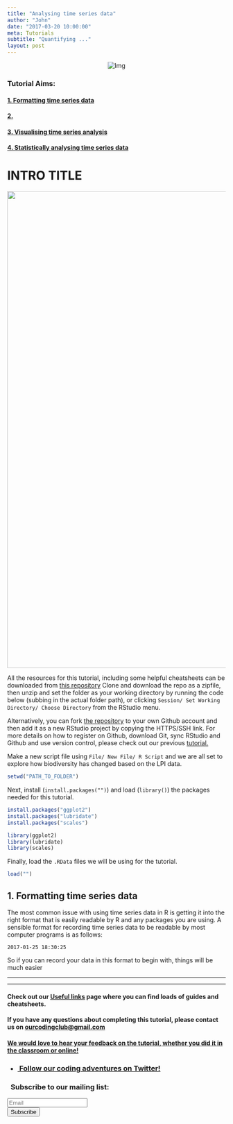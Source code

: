 ```yaml
---
title: "Analysing time series data"
author: "John"
date: "2017-03-20 10:00:00"
meta: Tutorials
subtitle: "Quantifying ..."
layout: post
---
```

<div class="block">
	<center>
		<img src="{{ site.baseurl }}/img/tutheadertimeseries.png" alt="Img">
	</center>
</div>


### Tutorial Aims:

#### <a href="#format"> 1. Formatting time series data </a>

#### <a href="#"> 2. </a>

#### <a href="#datavis"> 3. Visualising time series analysis</a>

#### <a href="#stats"> 4. Statistically analysing time series data</a>

# INTRO TITLE

<center><img src="{{ site.baseurl }}/img/tidyverse.png" alt="Img" style="width: 1100px;"/></center>

All the resources for this tutorial, including some helpful cheatsheets can be downloaded from [this repository](https://github.com/ourcodingclub/SEECC-workshop) Clone and download the repo as a zipfile, then unzip and set the folder as your working directory by running the code below (subbing in the actual folder path), or clicking `Session/ Set Working Directory/ Choose Directory` from the RStudio menu.

Alternatively, you can fork [the repository](https://github.com/ourcodingclub/SEECC-workshop) to your own Github account and then add it as a new RStudio project by copying the HTTPS/SSH link. For more details on how to register on Github, download Git, sync RStudio and Github and use version control, please check out our previous <a href="https://ourcodingclub.github.io/2017/02/27/git.html">tutorial.</a>

Make a new script file using `File/ New File/ R Script` and we are all set to explore how biodiversity has changed based on the LPI data.

```r
setwd("PATH_TO_FOLDER")
```

Next, install (`install.packages("")`) and load (`library()`) the packages needed for this tutorial.

```r
install.packages("ggplot2")
install.packages("lubridate")
install.packages("scales")

library(ggplot2)
library(lubridate)
library(scales)
```

Finally, load the `.RData` files we will be using for the tutorial.

```r
load("")
```

<a name="format"></a>

## 1. Formatting time series data 

The most common issue with using time series data in R is getting it into the right format that is easily readable by R and any packages you are using. A sensible format for recording time series data to be readable by most computer programs is as follows:

```
2017-01-25 18:30:25
```

So if you can record your data in this format to begin with, things will be much easier


<hr>
<hr>

#### Check out our <a href="https://ourcodingclub.github.io/links/">Useful links</a> page where you can find loads of guides and cheatsheets.

#### If you have any questions about completing this tutorial, please contact us on ourcodingclub@gmail.com

#### <a href="SURVEY_MONKEY_LINK">We would love to hear your feedback on the tutorial, whether you did it in the classroom or online!</a>

<ul class="social-icons">
	<li>
		<h3>
			<a href="https://twitter.com/our_codingclub">&nbsp;Follow our coding adventures on Twitter! <i class="fa fa-twitter"></i></a>
		</h3>
	</li>
</ul>

### &nbsp;&nbsp;Subscribe to our mailing list:
<div class="container">
	<div class="block">
        <!-- subscribe form start -->
		<div class="form-group">
			<form action="https://getsimpleform.com/messages?form_api_token=de1ba2f2f947822946fb6e835437ec78" method="post">
			<div class="form-group">
				<input type='text' class="form-control" name='Email' placeholder="Email">
			</div>
			<div>
                        	<button class="btn btn-default" type='submit'>Subscribe</button>
                    	</div>
                	</form>
		</div>
	</div>
</div>
